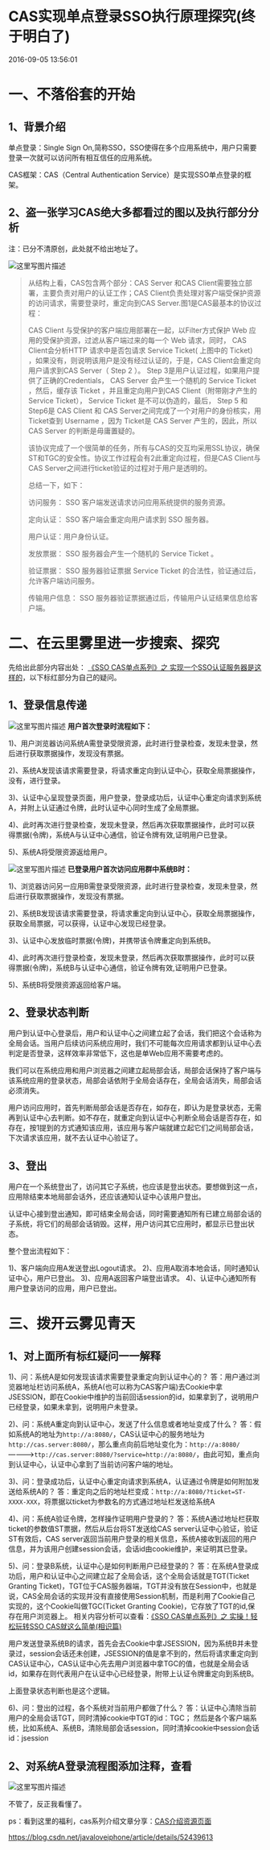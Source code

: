 # CAS实现单点登录SSO执行原理探究(终于明白了)

2016-09-05 13:56:01 

# 一、不落俗套的开始

## 1、背景介绍

单点登录：Single Sign On,简称SSO，SSO使得在多个应用系统中，用户只需要登录一次就可以访问所有相互信任的应用系统。

CAS框架：CAS（Central Authentication Service）是实现SSO单点登录的框架。

## 2、盗一张学习CAS绝大多都看过的图以及执行部分分析

注：已分不清原创，此处就不给出地址了。

![这里写图片描述](image-202009061404/20160905134018381)

> 从结构上看，CAS包含两个部分：CAS Server 和CAS Client需要独立部署，主要负责对用户的认证工作；CAS
> Client负责处理对客户端受保护资源的访问请求，需要登录时，重定向到CAS Server.图1是CAS最基本的协议过程：
>
> CAS Client 与受保护的客户端应用部署在一起，以Filter方式保护 Web 应用的受保护资源，过滤从客户端过来的每一个 Web
> 请求，同时， CAS Client会分析HTTP 请求中是否包请求 Service Ticket( 上图中的 Ticket)
> ，如果没有，则说明该用户是没有经过认证的，于是，CAS Client会重定向用户请求到CAS Server（ Step 2 ）。 Step
> 3是用户认证过程，如果用户提供了正确的Credentials， CAS Server 会产生一个随机的 Service Ticket
> ，然后，缓存该 Ticket ，并且重定向用户到CAS Client（附带刚才产生的Service Ticket）， Service
> Ticket 是不可以伪造的，最后， Step 5 和 Step6是 CAS Client 和 CAS
> Server之间完成了一个对用户的身份核实，用Ticket查到 Username ，因为 Ticket是 CAS Server
> 产生的，因此，所以 CAS Server 的判断是毋庸置疑的。
>
> 该协议完成了一个很简单的任务，所有与CAS的交互均采用SSL协议，确保ST和TGC的安全性。协议工作过程会有2此重定向过程，但是CAS
> Client与CAS Server之间进行ticket验证的过程对于用户是透明的。
>
> 总结一下，如下：
>
> 访问服务： SSO 客户端发送请求访问应用系统提供的服务资源。
>
> 定向认证： SSO 客户端会重定向用户请求到 SSO 服务器。
>
> 用户认证：用户身份认证。
>
> 发放票据： SSO 服务器会产生一个随机的 Service Ticket 。
>
> 验证票据： SSO 服务器验证票据 Service Ticket 的合法性，验证通过后，允许客户端访问服务。
>
> 传输用户信息： SSO 服务器验证票据通过后，传输用户认证结果信息给客户端。

# 二、在云里雾里进一步搜索、探究

先给出此部分内容出处： [《SSO CAS单点系列》之 实现一个SSO认证服务器是这样的](http://www.imooc.com/article/3558)，以下标红部分为自己的疑问。

## 1、登录信息传递

![这里写图片描述](image-202009061404/20160905134331993)
**用户首次登录时流程如下：**

1)、用户浏览器访问系统A需登录受限资源，此时进行登录检查，发现未登录，然后进行获取票据操作，发现没有票据。

2)、系统A发现该请求需要登录，将请求重定向到认证中心，获取全局票据操作，没有，进行登录。

3)、认证中心呈现登录页面，用户登录，登录成功后，认证中心重定向请求到系统A，并附上认证通过令牌，此时认证中心同时生成了全局票据。

4)、此时再次进行登录检查，发现未登录，然后再次获取票据操作，此时可以获得票据(令牌)，系统A与认证中心通信，验证令牌有效,证明用户已登录。

5)、系统A将受限资源返给用户。

![这里写图片描述](image-202009061404/20160905134415791)
**已登录用户首次访问应用群中系统B时：**

1)、浏览器访问另一应用B需登录受限资源，此时进行登录检查，发现未登录，然后进行获取票据操作，发现没有票据。

2)、系统B发现该请求需要登录，将请求重定向到认证中心，获取全局票据操作，获取全局票据，可以获得，认证中心发现已经登录。

3)、认证中心发放临时票据(令牌)，并携带该令牌重定向到系统B。

4)、此时再次进行登录检查，发现未登录，然后再次获取票据操作，此时可以获得票据(令牌)，系统B与认证中心通信，验证令牌有效,证明用户已登录。

5)、系统B将受限资源返回给客户端。

## 2、登录状态判断

用户到认证中心登录后，用户和认证中心之间建立起了会话，我们把这个会话称为全局会话。当用户后续访问系统应用时，我们不可能每次应用请求都到认证中心去判定是否登录，这样效率非常低下，这也是单Web应用不需要考虑的。

我们可以在系统应用和用户浏览器之间建立起局部会话，局部会话保持了客户端与该系统应用的登录状态，局部会话依附于全局会话存在，全局会话消失，局部会话必须消失。

用户访问应用时，首先判断局部会话是否存在，如存在，即认为是登录状态，无需再到认证中心去判断。如不存在，就重定向到认证中心判断全局会话是否存在，如存在，按1提到的方式通知该应用，该应用与客户端就建立起它们之间局部会话，下次请求该应用，就不去认证中心验证了。

## 3、登出

用户在一个系统登出了，访问其它子系统，也应该是登出状态。要想做到这一点，应用除结束本地局部会话外，还应该通知认证中心该用户登出。

认证中心接到登出通知，即可结束全局会话，同时需要通知所有已建立局部会话的子系统，将它们的局部会话销毁。这样，用户访问其它应用时，都显示已登出状态。

整个登出流程如下：

1)、客户端向应用A发送登出Logout请求。
2)、应用A取消本地会话，同时通知认证中心，用户已登出。
3)、应用A返回客户端登出请求。
4)、认证中心通知所有用户登录访问的应用，用户已登出。

# 三、拨开云雾见青天

## 1、对上面所有标红疑问一一解释

1)、问：系统A是如何发现该请求需要登录重定向到认证中心的？
答：用户通过浏览器地址栏访问系统A，系统A(也可以称为CAS客户端)去Cookie中拿JSESSION，即在Cookie中维护的当前回话session的id，如果拿到了，说明用户已经登录，如果未拿到，说明用户未登录。

2)、问：系统A重定向到认证中心，发送了什么信息或者地址变成了什么？
答：假如系统A的地址为`http://a:8080/`，CAS认证中心的服务地址为`http://cas.server:8080/`，那么重点向前后地址变化为：`http://a:8080/`————>`ttp://cas.server:8080/?service=http://a:8080/`，由此可知，重点向到认证中心，认证中心拿到了当前访问客户端的地址。

3)、问：登录成功后，认证中心重定向请求到系统A，认证通过令牌是如何附加发送给系统A的？
答：重定向之后的地址栏变成：`http://a:8080/?ticket=ST-XXXX-XXX`，将票据以ticket为参数名的方式通过地址栏发送给系统A

4)、问：系统A验证令牌，怎样操作证明用户登录的？
答：系统A通过地址栏获取ticket的参数值ST票据，然后从后台将ST发送给CAS server认证中心验证，验证ST有效后，CAS server返回当前用户登录的相关信息，系统A接收到返回的用户信息，并为该用户创建session会话，会话id由cookie维护，来证明其已登录。

5)、问：登录B系统，认证中心是如何判断用户已经登录的？
答：在系统A登录成功后，用户和认证中心之间建立起了全局会话，这个全局会话就是TGT(Ticket Granting Ticket)，TGT位于CAS服务器端，TGT并没有放在Session中，也就是说，CAS全局会话的实现并没有直接使用Session机制，而是利用了Cookie自己实现的，这个Cookie叫做TGC(Ticket Granting Cookie)，它存放了TGT的id,保存在用户浏览器上。
相关内容分析可以查看：[《SSO CAS单点系列》之 实操！轻松玩转SSO CAS就这么简单(相识篇)](http://www.imooc.com/article/3720)

用户发送登录系统B的请求，首先会去Cookie中拿JSESSION，因为系统B并未登录过，session会话还未创建，JSESSION的值是拿不到的，然后将请求重定向到CAS认证中心，CAS认证中心先去用户浏览器中拿TGC的值，也就是全局会话id，如果存在则代表用户在认证中心已经登录，附带上认证令牌重定向到系统B。

上面登录状态判断也是这个逻辑。

6)、问：登出的过程，各个系统对当前用户都做了什么？
答：认证中心清除当前用户的全局会话TGT，同时清掉cookie中TGT的id：TGC；
然后是各个客户端系统，比如系统A、系统B，清除局部会话session，同时清掉cookie中session会话id：jsession

## 2、对系统A登录流程图添加注释，查看

![这里写图片描述](image-202009061404/20160905135324296)

不管了，反正我看懂了。

ps：看到这里的福利，cas系列介绍文章分享：[CAS介绍资源页面](http://download.csdn.net/detail/javaloveiphone/9622036)





https://blog.csdn.net/javaloveiphone/article/details/52439613